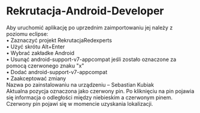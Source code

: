 Rekrutacja-Android-Developer
============================
Aby uruchomić aplikację po uprzednim zaimportowaniu jej należy z poziomu eclipse: <br>
•	Zaznaczyć projekt  RekrutacjaRedexperts <br>
•	Użyć skrótu Alt+Enter <br>
•	Wybrać zakładke Android <br>
•	Usunąć  android-support-v7-appcompat  jeśli zostało oznaczone za pomocą czerwonego znaku "x" <br>
•	Dodać android-support-v7-appcompat <br>
•	Zaakceptować zmiany <br>
Nazwa po zainstalowaniu na urządzeniu – Sebastian Kubiak <br>
Aktualna pozycja oznaczona jako czerwony pin. Po kliknięciu na pin pojawia się informacja o odległości między niebieskim a czerwonym pinem. <br>
Czerwony pin pojawi się w momencie uzyskania lokalizacji. <br>
